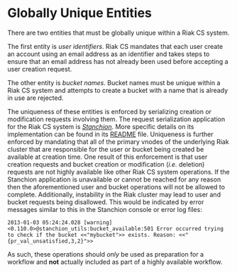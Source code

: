 # Globally Unique Entities

There are two entities that must be globally unique within a Riak CS system.

The first entity is *user identifiers*. Riak CS mandates that each
user create an account using an email address as an identifier and
takes steps to ensure that an email address has not already been used
before accepting a user creation request.

The other entity is *bucket names*. Bucket names must be unique within
a Riak CS system and attempts to create a bucket with a name that is
already in use are rejected.

The uniqueness of these entities is enforced by serializing creation
or modification requests involving them. The request serialization
application for the Riak CS system is
[*Stanchion*](https://github.com/basho/stanchion). More specific
details on its implementation can be found in its
[README](https://github.com/basho/stanchion/blob/master/README.org)
file. Uniqueness is further enforced by mandating that all of the
primary vnodes of the underlying Riak cluster that are responsible for
the user or bucket being created be available at creation time. One
result of this enforcement is that user creation requests and bucket
creation or modification (*i.e.* deletion) requests are not highly
available like other Riak CS system operations. If the Stanchion
application is unavailable or cannot be reached for any reason then
the aforementioned user and bucket operations will not be allowed to
complete. Additionally, instability in the Riak cluster may lead to
user and bucket requests being disallowed.  This would be indicated by
error messages similar to this in the Stanchion console or error log
files:

```
2013-01-03 05:24:24.028 [warning] <0.110.0>@stanchion_utils:bucket_available:501 Error occurred trying to check if the bucket <<"mybucket">> exists. Reason: <<"{pr_val_unsatisfied,3,2}">>
```

As such, these operations should *only* be used as preparation for
a workflow and **not** actually included as part of a highly available
workflow.
